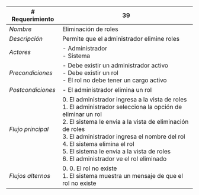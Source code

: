 |# Requerimiento|39 |
|-|-|
| *Nombre*|Eliminación de roles
| *Descripción*| Permite que el administrador elimine roles |
|*Actores*| - Administrador<br> - Sistema
|*Precondiciones*| - Debe existir un administrador activo<br> - Debe existir un rol<br> - El rol no debe tener un cargo activo
|*Postcondiciones*| - El administrador elimina un rol
|*Flujo principal*|0.  El administrador ingresa a la vista de roles<br>1.  El administrador selecciona la opción de eliminar un rol<br>2.  El sistema le envia a la vista de eliminación de roles<br>3.  El administrador ingresa el nombre del rol<br>4.  El sistema elimina el rol<br>5.  El sistema le envia a la vista de roles<br>6.  El administrador ve el rol eliminado
|*Flujos alternos*|0.  0. El rol no existe<br>1. El sistema muestra un mensaje de que el rol no existe
